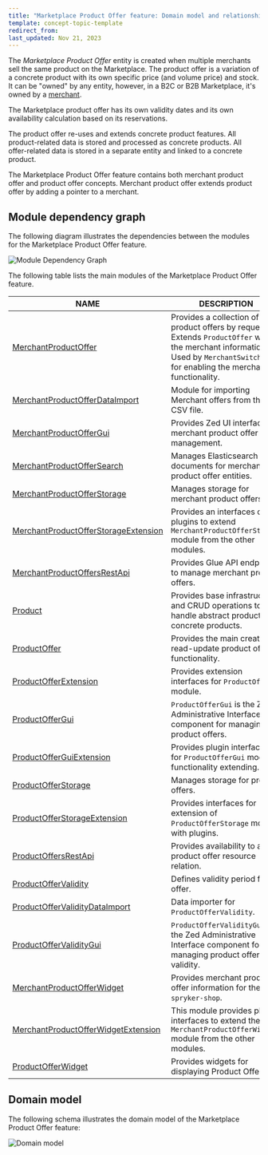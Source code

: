 ```yaml
---
title: "Marketplace Product Offer feature: Domain model and relationships"
template: concept-topic-template
redirect_from:
last_updated: Nov 21, 2023
---
```


The *Marketplace Product Offer* entity is created when multiple merchants sell the same product on the Marketplace. The product offer is a variation of a concrete product with its own specific price (and volume price) and stock. It can be "owned" by any entity, however, in a B2C or B2B Marketplace, it's owned by a [merchant](/docs/marketplace/dev/feature-walkthroughs/{{page.version}}/marketplace-merchant-feature-walkthrough.html).

The Marketplace product offer has its own validity dates and its own availability calculation based on its reservations.

The product offer re-uses and extends concrete product features. All product-related data is stored and processed as concrete products.
All offer-related data is stored in a separate entity and linked to a concrete product.

The Marketplace Product Offer feature contains both merchant product offer and product offer concepts. Merchant product offer extends product offer by adding a pointer to a merchant.

## Module dependency graph

The following diagram illustrates the dependencies between the modules for the Marketplace Product Offer feature.

![Module Dependency Graph](https://confluence-connect.gliffy.net/embed/image/2594d553-5312-4c2b-b184-7ad466b945e3.png?utm_medium=live&utm_source=confluence)

<div class="width-100">

The following table lists the main modules of the Marketplace Product Offer feature.

| NAME  | DESCRIPTION    |
|-------------|--------------|
| [MerchantProductOffer](https://github.com/spryker/merchant-product-offer)    | Provides a collection of product offers by request. Extends `ProductOffer` with the merchant information. Used by `MerchantSwitcher` for enabling the merchant functionality. |
| [MerchantProductOfferDataImport](https://github.com/spryker/merchant-product-offer-data-import)    | Module for importing Merchant offers from the CSV file. |
| [MerchantProductOfferGui](https://github.com/spryker/merchant-product-offer-gui)    | Provides Zed UI interface for merchant product offer management. |
| [MerchantProductOfferSearch](https://github.com/spryker/merchant-product-offer-search)    | Manages Elasticsearch documents for merchant product offer entities. |
| [MerchantProductOfferStorage](https://github.com/spryker/merchant-product-offer-storage)   | Manages storage for merchant product offers. |
| [MerchantProductOfferStorageExtension](https://github.com/spryker/merchant-product-offer-storage-extension)    | Provides an interfaces of plugins to extend `MerchantProductOfferStorage` module from the other modules. |
| [MerchantProductOffersRestApi](https://github.com/spryker/merchant-product-offers-rest-api)    | Provides Glue API endpoints to manage merchant product offers. |
| [Product](https://github.com/spryker/product)    | Provides base infrastructure and CRUD operations to handle abstract product and concrete products.       |
| [ProductOffer](https://github.com/spryker/product-offer)   | Provides the main create-read-update product offer functionality.    |
| [ProductOfferExtension](https://github.com/spryker/product-offer-extension)  | Provides extension interfaces for `ProductOffer` module.  |
| [ProductOfferGui](https://github.com/spryker/product-offer-gui)       | `ProductOfferGui` is the Zed Administrative Interface component for managing product offers.    |
| [ProductOfferGuiExtension](https://github.com/spryker/product-offer-gui-extension)   | Provides plugin interfaces for `ProductOfferGui` module functionality extending.     |
| [ProductOfferStorage](https://github.com/spryker/product-offer-storage)    | Manages storage for product offers.    |
| [ProductOfferStorageExtension](https://github.com/spryker/product-offer-storage-extension)    | Provides interfaces for extension of `ProductOfferStorage` module with plugins.   |
| [ProductOffersRestApi](https://github.com/spryker/product-offers-rest-api)     | Provides availability to add product offer resource relation.    |
| [ProductOfferValidity](https://github.com/spryker/product-offer-validity)    | Defines validity period for an offer.    |
| [ProductOfferValidityDataImport](https://github.com/spryker/product-offer-validity-data-import)    | Data importer for `ProductOfferValidity`.    |
| [ProductOfferValidityGui](https://github.com/spryker/product-offer-validity-gui)      | `ProductOfferValidityGui` is the Zed Administrative Interface component for managing product offer validity.        |
| [MerchantProductOfferWidget](https://github.com/spryker-shop/merchant-product-offer-widget)    | Provides merchant product offer information for the `spryker-shop`.   |
| [MerchantProductOfferWidgetExtension](https://github.com/spryker-shop/merchant-product-offer-widget-extension) | This module provides plugin interfaces to extend the `MerchantProductOfferWidget` module from the other modules.     |
| [ProductOfferWidget](https://github.com/spryker-shop/product-offer-widget)     | Provides widgets for displaying Product Offers.  |

</div>

## Domain model

The following schema illustrates the domain model of the Marketplace Product Offer feature:

![Domain model](https://confluence-connect.gliffy.net/embed/image/681c5f0c-4a17-4255-9033-7777a6127ce0.png?utm_medium=live&utm_source=custom)

